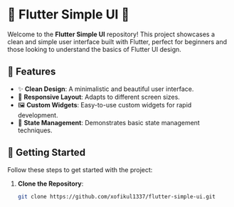 # 🌟 Flutter Simple UI 🌟

Welcome to the **Flutter Simple UI** repository! This project showcases a clean and simple user interface built with Flutter, perfect for beginners and those looking to understand the basics of Flutter UI design.

## 🎨 Features

- ✨ **Clean Design**: A minimalistic and beautiful user interface.
- 📱 **Responsive Layout**: Adapts to different screen sizes.
- 🖼️ **Custom Widgets**: Easy-to-use custom widgets for rapid development.
- 🔄 **State Management**: Demonstrates basic state management techniques.

## 🚀 Getting Started

Follow these steps to get started with the project:

1. **Clone the Repository**:
   ```bash
   git clone https://github.com/xofikul1337/flutter-simple-ui.git
